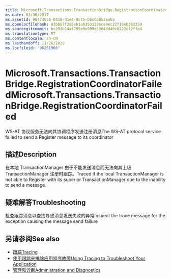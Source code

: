 ```yaml
---
title: Microsoft.Transactions.TransactionBridge.RegistrationCoordinatorFailed
ms.date: 03/30/2017
ms.assetid: 96474056-0418-41e4-8c75-bbc0a853eaba
ms.openlocfilehash: 83bb67f2a5eb1a9353129bce9ec22f18eb382259
ms.sourcegitcommit: bc293b14af795e0e999e3304dd40c0222cf2ffe4
ms.translationtype: MT
ms.contentlocale: zh-CN
ms.lasthandoff: 11/26/2020
ms.locfileid: "96251966"
---
```

# <a name="microsofttransactionstransactionbridgeregistrationcoordinatorfailed"></a><span data-ttu-id="f2620-102">Microsoft.Transactions.TransactionBridge.RegistrationCoordinatorFailed</span><span class="sxs-lookup"><span data-stu-id="f2620-102">Microsoft.Transactions.TransactionBridge.RegistrationCoordinatorFailed</span></span>

<span data-ttu-id="f2620-103">WS-AT 协议服务无法向其协调程序发送注册消息</span><span class="sxs-lookup"><span data-stu-id="f2620-103">The WS-AT protocol service failed to send a Register message to its coordinator</span></span>  
  
## <a name="description"></a><span data-ttu-id="f2620-104">描述</span><span class="sxs-lookup"><span data-stu-id="f2620-104">Description</span></span>  

 <span data-ttu-id="f2620-105">在本地 TransactionManager 由于不能发送消息而无法向其上级 TransactionManager 注册时跟踪。</span><span class="sxs-lookup"><span data-stu-id="f2620-105">Traced if the local TransactionManager is not able to Register with its superior TransactionManager due to the inability to send a message.</span></span>  
  
## <a name="troubleshooting"></a><span data-ttu-id="f2620-106">疑难解答</span><span class="sxs-lookup"><span data-stu-id="f2620-106">Troubleshooting</span></span>  

 <span data-ttu-id="f2620-107">检查跟踪消息以查找导致消息发送失败的异常</span><span class="sxs-lookup"><span data-stu-id="f2620-107">Inspect the trace message for the exception causing the message send failure</span></span>  
  
## <a name="see-also"></a><span data-ttu-id="f2620-108">另请参阅</span><span class="sxs-lookup"><span data-stu-id="f2620-108">See also</span></span>

- [<span data-ttu-id="f2620-109">跟踪</span><span class="sxs-lookup"><span data-stu-id="f2620-109">Tracing</span></span>](index.md)
- [<span data-ttu-id="f2620-110">使用跟踪来排除应用程序故障</span><span class="sxs-lookup"><span data-stu-id="f2620-110">Using Tracing to Troubleshoot Your Application</span></span>](using-tracing-to-troubleshoot-your-application.md)
- [<span data-ttu-id="f2620-111">管理和诊断</span><span class="sxs-lookup"><span data-stu-id="f2620-111">Administration and Diagnostics</span></span>](../index.md)
